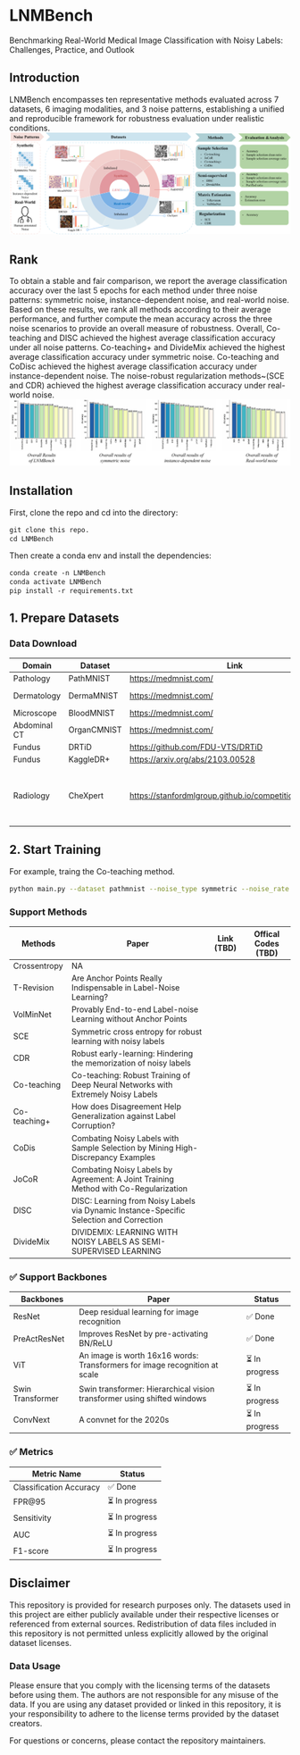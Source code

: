 # LNMBench
Benchmarking Real-World Medical Image Classification with Noisy Labels: Challenges, Practice, and Outlook

## Introduction
LNMBench encompasses ten representative methods evaluated across 7 datasets, 6 imaging modalities, and 3 noise patterns, establishing a unified and reproducible framework for robustness evaluation under realistic conditions.
![alt text](fig.png)

## Rank
To obtain a stable and fair comparison, we report the average classification accuracy over the last 5 epochs for each method under three noise patterns: symmetric noise, instance-dependent noise, and real-world noise. 
Based on these results, we rank all methods according to their average performance, and further compute the mean accuracy across the three noise scenarios to provide an overall measure of robustness.
Overall, Co-teaching and DISC  achieved the highest average classification accuracy under all noise patterns. 
Co-teaching+ and DivideMix achieved the highest average classification accuracy under symmetric noise.
Co-teaching and CoDisc achieved the highest average classification accuracy under instance-dependent noise.
The noise-robust regularization methods~(SCE and CDR) achieved the highest average classification accuracy under real-world noise.
![alt text](fig2.png)

## Installation
First, clone the repo and cd into the directory:
```shell
git clone this repo.
cd LNMBench
```
Then create a conda env and install the dependencies:
```shell
conda create -n LNMBench
conda activate LNMBench
pip install -r requirements.txt
```

## 1. Prepare Datasets

### Data Download
| Domain           | Dataset         | Link                                                                                   | License        |
|------------------|-----------------|----------------------------------------------------------------------------------------|----------------|
| Pathology        | PathMNIST       | https://medmnist.com/                                                                  | CC BY 4.0      |
| Dermatology      | DermaMNIST      | https://medmnist.com/                                                                  | CC BY-NC 4.0   |
| Microscope       | BloodMNIST      | https://medmnist.com/                                                                  | CC BY 4.0      |
| Abdominal CT     | OrganCMNIST     | https://medmnist.com/                                                                  | CC BY 4.0      |
| Fundus           | DRTiD           | https://github.com/FDU-VTS/DRTiD                                                       |                |
| Fundus           | KaggleDR+       | https://arxiv.org/abs/2103.00528                                                       |                |
| Radiology        | CheXpert        | https://stanfordmlgroup.github.io/competitions/chexpert/                               | [Stanford University Dataset Research Use Agreement](https://stanfordaimi.azurewebsites.net/datasets/8cbd9ed4-2eb9-4565-affc-111cf4f7ebe2) |


## 2. Start Training
For example, traing the Co-teaching method.
```bash
python main.py --dataset pathmnist --noise_type symmetric --noise_rate 0.5 
```
### Support Methods
| Methods                | Paper                                                                                      | Link (TBD) | Offical Codes (TBD)  |
|------------------------|--------------------------------------------------------------------------------------------|------------|----------------------|
| Crossentropy           | NA                                                                                         |            |                      |
| T-Revision             | Are Anchor Points Really Indispensable in Label-Noise Learning?                            |            |                      |
| VolMinNet              | Provably End-to-end Label-noise Learning without Anchor Points                             |            |                      |
| SCE                    | Symmetric cross entropy for robust learning with noisy labels                              |            |                      |
| CDR                    | Robust early-learning: Hindering the memorization of noisy labels                          |            |                      |
| Co-teaching            | Co-teaching: Robust Training of Deep Neural Networks with Extremely Noisy Labels           |            |                      |
| Co-teaching+           | How does Disagreement Help Generalization against Label Corruption?                        |            |                      |
| CoDis                  | Combating Noisy Labels with Sample Selection  by Mining High-Discrepancy Examples          |            |                      |
| JoCoR                  | Combating Noisy Labels by Agreement: A Joint Training Method with Co-Regularization        |            |                      |
| DISC                   | DISC: Learning from Noisy Labels via Dynamic Instance-Specific Selection and  Correction   |            |                      |
| DivideMix              | DIVIDEMIX: LEARNING WITH NOISY LABELS AS  SEMI-SUPERVISED LEARNING                         |            |                      |

### ✅ Support Backbones
| Backbones        | Paper                                                                                | Status |
|------------------|--------------------------------------------------------------------------------------|---------|
| ResNet           | Deep residual learning for image recognition                                         | ✅ Done |
| PreActResNet     | Improves ResNet by pre-activating BN/ReLU                                            | ✅ Done |
| ViT              | An image is worth 16x16 words: Transformers for image recognition at scale           | ⏳ In progress |
| Swin Transformer | Swin transformer: Hierarchical vision transformer using shifted windows              | ⏳ In progress |
| ConvNext         | A convnet for the 2020s                                                              | ⏳ In progress |

### ✅ Metrics

| Metric Name              | Status |
|---------------------------|---------|
| Classification Accuracy   | ✅ Done |
| FPR@95                    | ⏳ In progress |
| Sensitivity               | ⏳ In progress |
| AUC                       | ⏳ In progress |
| F1-score                  | ⏳ In progress |




## Disclaimer

This repository is provided for research purposes only. The datasets used in this project are either publicly available under their respective licenses or referenced from external sources. Redistribution of data files included in this repository is not permitted unless explicitly allowed by the original dataset licenses.

### Data Usage
Please ensure that you comply with the licensing terms of the datasets before using them. The authors are not responsible for any misuse of the data. If you are using any dataset provided or linked in this repository, it is your responsibility to adhere to the license terms provided by the dataset creators.

For questions or concerns, please contact the repository maintainers.
